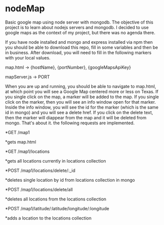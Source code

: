 # nodeMap
Basic google map using node server with mongodb. The objective of this project is to learn about nodejs servers and mongodb.
I decided to use google maps as the context of my project, but there was no agenda there.

If you have node installed and mongo and express installed via npm then you should be able to download this repo, fill in some variables and then be in business.  After download, you will need to fill in the following markers with your local values.

map.html -> {hostName}, {portNumber}, {googleMapsApiKey}

mapServer.js -> PORT

When you are up and running, you should be able to navigate to map.html, at which point you will see a Google Map centered more or less on Texas. If you single click on the map, a marker will be added to the map. If you single click on the marker, then you will see an info window open for that marker.  Inside the info window, you will see the id for the marker (which is the same id in mongo) and you will see a delete href.  If you click on the delete text, then the marker will diappear from the map and it will be deleted from mongo.  That's about it. the following requests are implemented.

*GET
/map1

*gets map.html

*GET
/map1/locations

*gets all locations currently in locations collection

*POST
/map1/locations/delete/:_id

*deletes single location by id from locations collection in mongo

*POST
/map1/locations/delete/all

*deletes all locations from the locations collection

*POST
/map1/latitude/:latitude/longitude/:longitude

*adds a location to the locations collection
